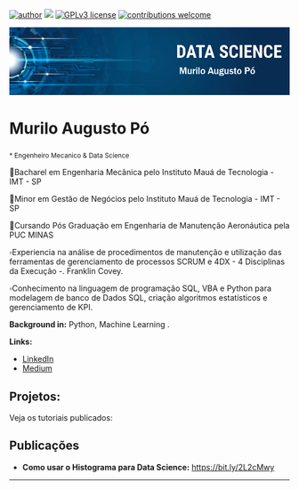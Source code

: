 [![author](https://img.shields.io/badge/author-murilopo-red.svg)](https://www.linkedin.com/in/muriloaugustopo/) [![](https://img.shields.io/badge/python-3.7+-blue.svg)](https://www.python.org/downloads/release/python-365/) [![GPLv3 license](https://img.shields.io/badge/License-GPLv3-blue.svg)](http://perso.crans.org/besson/LICENSE.html) [![contributions welcome](https://img.shields.io/badge/contributions-welcome-brightgreen.svg?style=flat)](https://github.com/carlosfab/data_science/issues)

<p align="center">
  <img src="https://github.com/murilopo/Project_Imagens/blob/master/PortifolioGithub.png" >
</p>

# Murilo Augusto Pó
<sub>* Engenheiro Mecanico & Data Science

🔹Bacharel em Engenharia Mecânica pelo Instituto Mauá de Tecnologia - IMT - SP

🔹Minor em Gestão de Negócios pelo Instituto Mauá de Tecnologia - IMT - SP

🔹Cursando Pós Graduação em Engenharia de Manutenção Aeronáutica pela PUC MINAS

▫️Experiencia na análise de procedimentos de manutenção e utilização das ferramentas de gerenciamento de processos  SCRUM e 4DX - 4 Disciplinas da Execução -. Franklin Covey.

▫️Conhecimento na linguagem de programação SQL, VBA e Python para modelagem de banco de Dados SQL, criação algoritmos estatísticos e gerenciamento de KPI. 

**Background in:** Python, Machine Learning .

**Links:**
* [LinkedIn](https://www.linkedin.com/in/muriloaugustopo/)
* [Medium](https://www.medium.com)


## Projetos:
Veja os tutoriais publicados:

## Publicações
* **Como usar o Histograma para Data Science:** https://bit.ly/2L2cMwy
---
